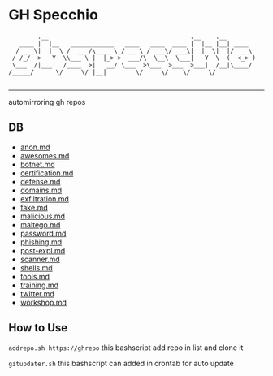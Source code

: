 # GH Specchio

```
        .__                                       .__    .__        
   ____ |  |__   ____________   ____   ____  ____ |  |__ |__| ____  
  / ___\|  |  \ /  ___/\____ \_/ __ \_/ ___\/ ___\|  |  \|  |/  _ \ 
 / /_/  >   Y  \\___ \ |  |_> >  ___/\  \__\  \___|   Y  \  (  <_> )
 \___  /|___|  /____  >|   __/ \___  >\___  >___  >___|  /__|\____/ 
/_____/      \/     \/ |__|        \/     \/    \/     \/           


```

---
automirroring gh repos



## DB
* [anon.md](anon.md)
* [awesomes.md](awesomes.md)
* [botnet.md](botnet.md)
* [certification.md](certification.md)
* [defense.md](defense.md)
* [domains.md](domains.md)
* [exfiltration.md](exfiltration.md)
* [fake.md](fake.md)
* [malicious.md](malicious.md)
* [maltego.md](maltego.md)
* [password.md](password.md)
* [phishing.md](phishing.md)
* [post-expl.md](post-expl.md)
* [scanner.md](scanner.md)
* [shells.md](shells.md)
* [tools.md](tools.md)
* [training.md](training.md)
* [twitter.md](twitter.md)
* [workshop.md](workshop.md)


## How to Use
```addrepo.sh https://ghrepo``` this bashscript add repo in list and clone it

```gitupdater.sh``` this bashscript can added in crontab for auto update
